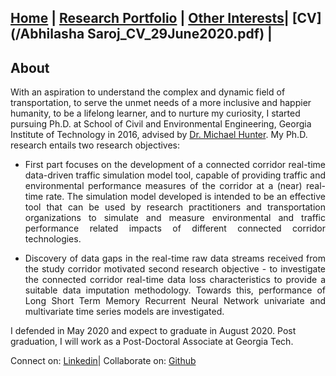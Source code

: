 ## [Home](README.md) | [Research Portfolio](/research.md) | [Other Interests](other_interests.md)| [CV](/Abhilasha Saroj_CV_29June2020.pdf) |
 
## About


With an aspiration to understand the complex and dynamic field of transportation, to serve the unmet needs of a more inclusive and happier humanity, to be a lifelong learner, and to nurture my curiosity, I started pursuing Ph.D. at School of Civil and Environmental Engineering, Georgia Institute of Technology in 2016, advised by [Dr. Michael Hunter](https://ce.gatech.edu/people/Faculty/811/overview). My Ph.D. research entails two research objectives: 


- <p style="text-align: justify;"> First part focuses on the development of a connected corridor real-time data-driven traffic simulation model tool, capable of providing traffic and environmental performance measures of the corridor at a (near) real-time rate. The simulation model developed is intended to be an effective tool that can be used by research practitioners and transportation organizations to simulate and measure environmental and traffic performance related impacts of different connected corridor technologies.</p>

-  <p style="text-align: justify;"> Discovery of data gaps in the real-time raw data streams received from the study corridor motivated second research objective - to investigate the connected corridor real-time data loss characteristics to provide a suitable data imputation methodology. Towards this, performance of Long Short Term Memory Recurrent Neural Network univariate and multivariate time series models are investigated. </p>


I defended in May 2020 and expect to graduate in August 2020. Post graduation, I will work as a Post-Doctoral Associate at Georgia Tech.


Connect on: [Linkedin](https://www.linkedin.com/in/abhilasha-saroj-gatech/)| Collaborate on: [Github](https://github.com/abhilashasaroj)
